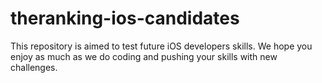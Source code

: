 theranking-ios-candidates
=========================

This repository is aimed to test future iOS developers skills.
We hope you enjoy as much as we do coding and pushing your skills with new challenges.
